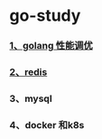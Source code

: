 # go-study





### [1、golang 性能调优](./golang性能调优.md)

### [2、redis](./redis.md)

### 3、mysql

### 4、docker 和k8s

